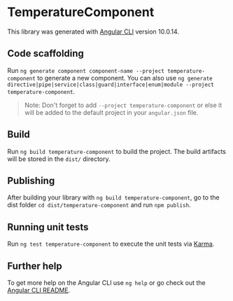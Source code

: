 # TemperatureComponent

This library was generated with [Angular CLI](https://github.com/angular/angular-cli) version 10.0.14.

## Code scaffolding

Run `ng generate component component-name --project temperature-component` to generate a new component. You can also use `ng generate directive|pipe|service|class|guard|interface|enum|module --project temperature-component`.
> Note: Don't forget to add `--project temperature-component` or else it will be added to the default project in your `angular.json` file. 

## Build

Run `ng build temperature-component` to build the project. The build artifacts will be stored in the `dist/` directory.

## Publishing

After building your library with `ng build temperature-component`, go to the dist folder `cd dist/temperature-component` and run `npm publish`.

## Running unit tests

Run `ng test temperature-component` to execute the unit tests via [Karma](https://karma-runner.github.io).

## Further help

To get more help on the Angular CLI use `ng help` or go check out the [Angular CLI README](https://github.com/angular/angular-cli/blob/master/README.md).
